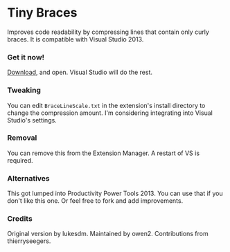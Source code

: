 # Tiny Braces
Improves code readability by compressing lines that contain only curly braces. It is compatible with Visual Studio 2013.

### Get it now!
[Download](http://github.com/owen2/little-braces/raw/master/Output/TinyBraces.vsix), and open. Visual Studio will do the rest.

### Tweaking
You can edit `BraceLineScale.txt` in the extension's install directory to change the compression amount. I'm considering integrating into Visual Studio's settings.

### Removal
You can remove this from the Extension Manager. A restart of VS is required.

### Alternatives
This got lumped into Productivity Power Tools 2013. You can use that if you don't like this one. Or feel free to fork and add improvements.

### Credits
Original version by lukesdm.
Maintained by owen2. 
Contributions from thierryseegers. 